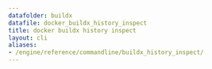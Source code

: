 ```yaml
---
datafolder: buildx
datafile: docker_buildx_history_inspect
title: docker buildx history inspect
layout: cli
aliases:
- /engine/reference/commandline/buildx_history_inspect/
---
```


<!--
This page is automatically generated from Docker's source code. If you want to
suggest a change to the text that appears here, open a ticket or pull request
in the source repository on GitHub:

https://github.com/docker/buildx
-->
